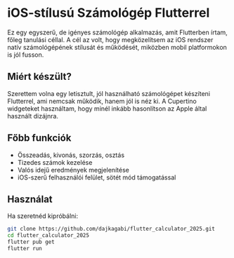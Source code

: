 # iOS-stílusú Számológép Flutterrel

Ez egy egyszerű, de igényes számológép alkalmazás, amit Flutterben írtam, főleg tanulási céllal. A cél az volt, hogy megközelítsem az iOS rendszer natív számológépének stílusát és működését, miközben mobil platformokon is jól fusson.

## Miért készült?

Szerettem volna egy letisztult, jól használható számológépet készíteni Flutterrel, ami nemcsak működik, hanem jól is néz ki. A Cupertino widgeteket használtam, hogy minél inkább hasonlítson az Apple által használt dizájnra.

## Főbb funkciók

- Összeadás, kivonás, szorzás, osztás
- Tizedes számok kezelése
- Valós idejű eredmények megjelenítése
- iOS-szerű felhasználói felület, sötét mód támogatással

## Használat

Ha szeretnéd kipróbálni:

```bash
git clone https://github.com/dajkagabi/flutter_calculator_2025.git
cd flutter_calculator_2025
flutter pub get
flutter run
